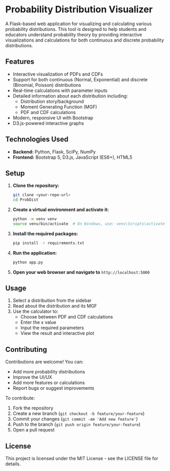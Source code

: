 # Probability Distribution Visualizer

A Flask-based web application for visualizing and calculating various probability distributions. This tool is designed to help students and educators understand probability theory by providing interactive visualizations and calculations for both continuous and discrete probability distributions.

## Features

- Interactive visualization of PDFs and CDFs
- Support for both continuous (Normal, Exponential) and discrete (Binomial, Poisson) distributions
- Real-time calculations with parameter inputs
- Detailed information about each distribution including:
  - Distribution story/background
  - Moment Generating Function (MGF)
  - PDF and CDF calculations
- Modern, responsive UI with Bootstrap
- D3.js-powered interactive graphs

## Technologies Used

- **Backend:** Python, Flask, SciPy, NumPy
- **Frontend:** Bootstrap 5, D3.js, JavaScript (ES6+), HTML5

## Setup

1. **Clone the repository:**
   ```bash
   git clone <your-repo-url>
   cd ProbDist
   ```
2. **Create a virtual environment and activate it:**
   ```bash
   python -m venv venv
   source venv/bin/activate  # On Windows, use: venv\Scripts\activate
   ```
3. **Install the required packages:**
   ```bash
   pip install -r requirements.txt
   ```
4. **Run the application:**
   ```bash
   python app.py
   ```
5. **Open your web browser and navigate to** `http://localhost:5000`

## Usage

1. Select a distribution from the sidebar
2. Read about the distribution and its MGF
3. Use the calculator to:
   - Choose between PDF and CDF calculations
   - Enter the x value
   - Input the required parameters
   - View the result and interactive plot

## Contributing

Contributions are welcome! You can:

- Add more probability distributions
- Improve the UI/UX
- Add more features or calculations
- Report bugs or suggest improvements

To contribute:

1. Fork the repository
2. Create a new branch (`git checkout -b feature/your-feature`)
3. Commit your changes (`git commit -am 'Add new feature'`)
4. Push to the branch (`git push origin feature/your-feature`)
5. Open a pull request

## License

This project is licensed under the MIT License - see the LICENSE file for details.
